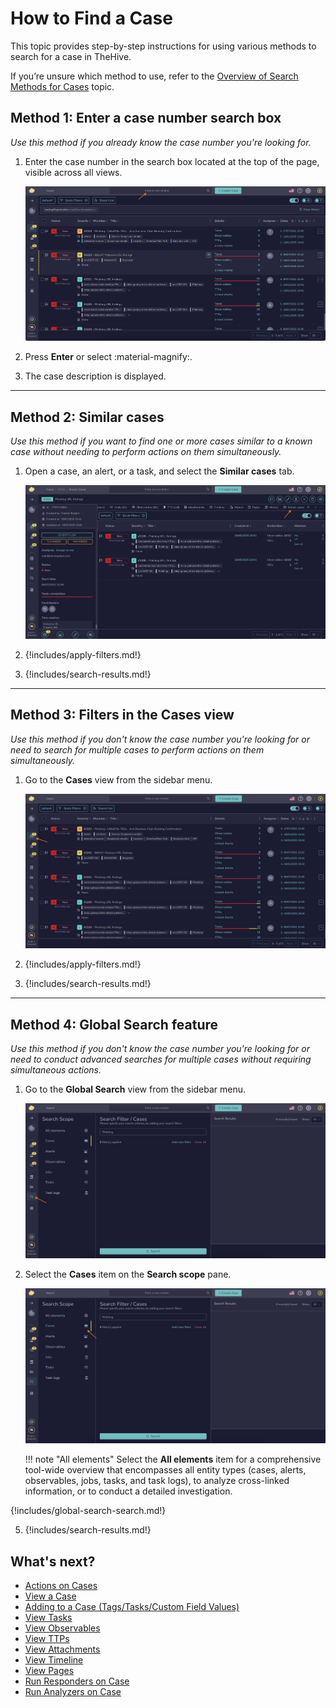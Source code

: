 # How to Find a Case

This topic provides step-by-step instructions for using various methods to search for a case in TheHive.

If you’re unsure which method to use, refer to the [Overview of Search Methods for Cases](overview-search-methods-case.md) topic.

## Method 1: Enter a case number search box

*Use this method if you already know the case number you're looking for.*

1. Enter the case number in the search box located at the top of the page, visible across all views.

    ![Enter a case number search box](../../../../images/user-guides/analyst-corner/cases/find_a_case_enter_a_case_number.png)

2. Press **Enter** or select :material-magnify:.

3. The case description is displayed.

---

## Method 2: Similar cases

*Use this method if you want to find one or more cases similar to a known case without needing to perform actions on them simultaneously.*

1. Open a case, an alert, or a task, and select the **Similar cases** tab.

    ![Similar cases](../../../../images/user-guides/analyst-corner/cases/find-a-case-similar-cases.png)

2. {!includes/apply-filters.md!}

3. {!includes/search-results.md!}

---

## Method 3: Filters in the Cases view

*Use this method if you don't know the case number you're looking for or need to search for multiple cases to perform actions on them simultaneously.*

1. Go to the **Cases** view from the sidebar menu.

    ![Filters in the cases view](../../../../images/user-guides/analyst-corner/cases/find-a-case-filters-cases-view.png)

2. {!includes/apply-filters.md!}

3. {!includes/search-results.md!}

---

## Method 4: Global Search feature

*Use this method if you don't know the case number you're looking for or need to conduct advanced searches for multiple cases without requiring simultaneous actions.*

1. Go to the **Global Search** view from the sidebar menu.

    ![Global Search feature sidebar menu](../../../../images/user-guides/analyst-corner/cases/find-a-case-global-search-feature-sidebar-menu.png)

2. Select the **Cases** item on the **Search scope** pane.

    ![Global Search feature cases item](../../../../images/user-guides/analyst-corner/cases/find-a-case-global-search-feature-cases-item.png)

    !!! note "All elements"
        Select the **All elements** item for a comprehensive tool-wide overview that encompasses all entity types (cases, alerts, observables, jobs, tasks, and task logs), to analyze cross-linked information, or to conduct a detailed investigation.

{!includes/global-search-search.md!}

5. {!includes/search-results.md!}

## What's next?

* [Actions on Cases](../../cases-list/actions.md)
* [View a Case](../../cases-list/general.md)
* [Adding to a Case (Tags/Tasks/Custom Field Values)](../../cases/adding_to_a_case.md)
* [View Tasks](../../cases-list/tasks.md)
* [View Observables](../../cases-list/observables.md)
* [View TTPs](../../cases-list/ttps.md)
* [View Attachments](../../cases-list/attachments.md)
* [View Timeline](../../cases-list/timeline.md)
* [View Pages](../../cases-list/pages.md)
* [Run Responders on Case](../../cases-list/run-responders.md)
* [Run Analyzers on Case](../../cases-list/run-analyzer.md)
